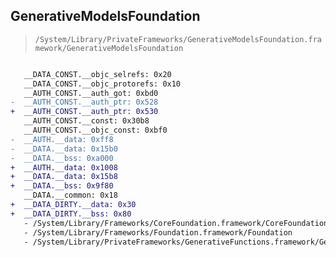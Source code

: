 ## GenerativeModelsFoundation

> `/System/Library/PrivateFrameworks/GenerativeModelsFoundation.framework/GenerativeModelsFoundation`

```diff

   __DATA_CONST.__objc_selrefs: 0x20
   __DATA_CONST.__objc_protorefs: 0x10
   __AUTH_CONST.__auth_got: 0xbd0
-  __AUTH_CONST.__auth_ptr: 0x528
+  __AUTH_CONST.__auth_ptr: 0x530
   __AUTH_CONST.__const: 0x30b8
   __AUTH_CONST.__objc_const: 0xbf0
-  __AUTH.__data: 0xff8
-  __DATA.__data: 0x15b0
-  __DATA.__bss: 0xa000
+  __AUTH.__data: 0x1008
+  __DATA.__data: 0x15b8
+  __DATA.__bss: 0x9f80
   __DATA.__common: 0x18
+  __DATA_DIRTY.__data: 0x30
+  __DATA_DIRTY.__bss: 0x80
   - /System/Library/Frameworks/CoreFoundation.framework/CoreFoundation
   - /System/Library/Frameworks/Foundation.framework/Foundation
   - /System/Library/PrivateFrameworks/GenerativeFunctions.framework/GenerativeFunctions

```
